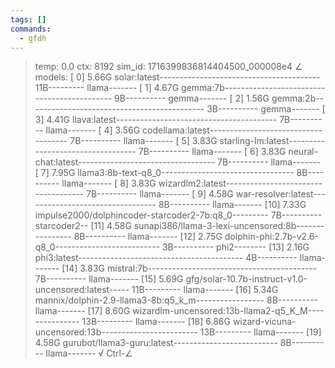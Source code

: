 ```yaml
---
tags: []
commands:
  - gfdh
---
```

> temp: 0.0 ctx: 8192 sim_id: 1716399836814404500_000008e4
∠ models:
 [ 0] 5.66G solar:latest---------------------------------------- 11B--------- llama-------
 [ 1] 4.67G gemma:7b-------------------------------------------- 9B---------- gemma-------
 [ 2] 1.56G gemma:2b-------------------------------------------- 3B---------- gemma-------
 [ 3] 4.41G llava:latest---------------------------------------- 7B---------- llama-------
 [ 4] 3.56G codellama:latest------------------------------------ 7B---------- llama-------
 [ 5] 3.83G starling-lm:latest---------------------------------- 7B---------- llama-------
 [ 6] 3.83G neural-chat:latest---------------------------------- 7B---------- llama-------
 [ 7] 7.95G llama3:8b-text-q8_0--------------------------------- 8B---------- llama-------
 [ 8] 3.83G wizardlm2:latest------------------------------------ 7B---------- llama-------
 [ 9] 4.58G war-resolver:latest--------------------------------- 8B---------- llama-------
 [10] 7.33G impulse2000/dolphincoder-starcoder2-7b:q8_0--------- 7B---------- starcoder2--
 [11] 4.58G sunapi386/llama-3-lexi-uncensored:8b---------------- 8B---------- llama-------
 [12] 2.75G dolphin-phi:2.7b-v2.6-q8_0-------------------------- 3B---------- phi2--------
 [13] 2.16G phi3:latest----------------------------------------- 4B---------- llama-------
 [14] 3.83G mistral:7b------------------------------------------ 7B---------- llama-------
 [15] 5.69G gfg/solar-10.7b-instruct-v1.0-uncensored:latest----- 11B--------- llama-------
 [16] 5.34G mannix/dolphin-2.9-llama3-8b:q5_k_m----------------- 8B---------- llama-------
 [17] 8.60G wizardlm-uncensored:13b-llama2-q5_K_M--------------- 13B--------- llama-------
 [18] 6.86G wizard-vicuna-uncensored:13b------------------------ 13B--------- llama-------
 [19] 4.58G gurubot/llama3-guru:latest-------------------------- 8B---------- llama-------
√ Ctrl-∠
